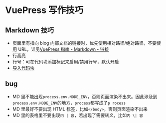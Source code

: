 # VuePress 写作技巧

## Markdown 技巧

- 页面里有指向 blog 内部文档的链接时，优先使用相对路径/绝对路径，不要使用 URL，详见[VuePress 指南 - Markdown - 链接](https://v2.vuepress.vuejs.org/zh/guide/markdown.html#%E9%93%BE%E6%8E%A5)
- 行高亮
- 行号：可在代码块添加标记来启用/禁用行号，默认开启
- [导入代码块](https://v2.vuepress.vuejs.org/zh/guide/markdown.html#%E5%AF%BC%E5%85%A5%E4%BB%A3%E7%A0%81%E5%9D%97)

## bug

- MD 里不能出现`process.env.NODE_ENV`，否则页面渲染不出来。因此涉及到`process.env.NODE_ENV`的地方，`process`都写成了`p rocess`
- MD 里最好不要出现 HTML 标签，比如`</body>`，否则页面渲染不出来
- MD 里的表格里不要出现`内 | 容`，若出现了需要转义，比如`内 \| 容`
